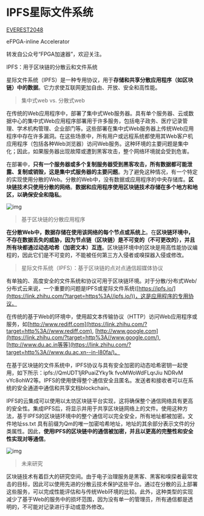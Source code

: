 # IPFS星际文件系统

[EVEREST2048](https://www.zhihu.com/people/everest8192)

eFPGA-inline Accelerator

转发自公众号“FPGA加速器”，欢迎关注。

IPFS：用于区块链的分散云和文件系统

星际文件系统（IPFS）是一种专用协议，用于**存储和共享分散应用程序（如区块链）中的数据**。它力求使互联网更加自由、开放、安全和高性能。

> 集中式web vs. 分散式web

在传统的Web应用程序中，部署了集中式Web服务器。具有单个服务器、云或数据中心的集中式Web应用程序部署用于许多服务，包括电子政务、医疗记录管理、学术机构管理、企业部门等。这些部署在集中式Web服务器上传统Web应用程序中存在许多漏洞。在这些场景中，所有用户或远程系统都使用其Web客户机应用程序（包括各种Web浏览器）访问Web服务。这种环境的主要问题是集中化；因此，如果服务器出现故障或遭到黑客攻击，整个网络环境就会受到危害。

在部署中，**只有一个服务器或多个复制服务器受到黑客攻击，所有数据都可能泄露、复制或销毁，这是集中式服务器的主要问题**。为了避免这种情况，有一个特定的实现使用分散的Web。分散的Web中，没有数据或应用程序的中央存储库。**区块链技术只使用分散的网络**。**数据和应用程序使用区块链技术存储在多个地方和地区，以确保安全和隐私**。

![img](https://pic2.zhimg.com/80/v2-d23b60d4b13d28492c971dad6c4fa279_1440w.webp)

> 基于区块链的分散应用程序

**在分散Web中，数据存储在使用该网络的每个节点或系统上**。在**区块链环境中，不存在数据丢失的威胁，因为节点链（区块链）是不可变的（不可更改的），并且所有块都通过动态哈希（加密文本）互连**。区块链环境中的区块是用高性能协议编程的，因此它们是不可变的，不能被任何第三方入侵者或嗅探器入侵或修改。

> 星际文件系统（IPFS）：基于区块链的点对点通信超媒体协议

有单独的、高度安全的文件系统和协议可用于区块链环境。对于分散/分布式Web/分布式云来说，一个重要的问题是IPFS或星际文件系统([https://ipfs.io/](https://link.zhihu.com/?target=https%3A//ipfs.io/))，这是应用程序的专用协议。

在传统的基于Web的环境中，使用超文本传输协议（HTTP）访问Web应用程序或服务，如[http://www.rediff.com](https://link.zhihu.com/?target=http%3A//www.rediff.com), [http://www.google.com](https://link.zhihu.com/?target=http%3A//www.google.com/), [http://www.du.ac.in等等](https://link.zhihu.com/?target=http%3A//www.du.ac.xn--in-l80fa/)。

在基于区块链的文件系统中，IPFS协议与具有安全加密的动态哈希密钥一起使用，如下所示：ipfs://QmUDT1jRPuaiZYky1k fvoMWoWdFLqrJiu NDRvM vYc8ohW2等。IPFS的使用使得整个通信安全且匿名。发送者和接收者可以在系统的安全通道中通信和共享文档blockchain。

IPFS的云集成可以使用以太坊区块链平台实现，这将确保整个通信网络具有更高的安全性。集成IPFS后，将显示并用于共享区块链网络上的文件。使用这种方法，基于IPFS的区块链环境中的整个通信可以完全安全，所有地址都被加密。文件地址ss.txt 具有前缀为Qm的唯一加密哈希地址，地址的其余部分表示文件的分类属性。因此，**使用IPFS的区块链中的通信被加密，并且以更高的完整性和安全性实现对等通信**。

![img](https://pic3.zhimg.com/80/v2-743aed9d6ab7d50edd0492565f96d79a_1440w.webp)

> 未来研究

区块链技术有着巨大的研究空间。由于电子治理服务是黑客、黑客和嗅探者最常攻击的目标，因此可以使用先进的分散云技术保护这些平台。通过在分散的云上部署这些服务，可以完成性能评估和与传统Web环境的比较。此外，这种类型的实现减少了基于Web的服务中的损坏范围，因为没有单一的管理员，所有通信都是透明的，不可能对记录进行手动或意外修改。